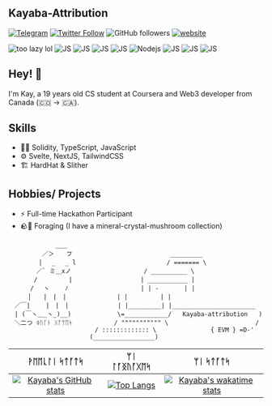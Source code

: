 ## **Kayaba-Attribution**

[![Telegram](https://img.shields.io/badge/Telegram-2CA5E0?style=flat-square&logo=telegram&logoColor=white)](https://t.me/Kayaba_Attribution)
[![Twitter Follow](https://img.shields.io/twitter/follow/JuanDavidGV_KA?label=Follow)](https://twitter.com/intent/follow?screen_name=JuanDavidGV_KA)
![GitHub followers](https://img.shields.io/github/followers/Kayaba-Attribution?label=Follow&style=social)
[![website](https://img.shields.io/badge/Website-46a2f1.svg?&style=flat-square&logo=Google-Chrome&logoColor=white&link=https://www.kayaba-attribution.dev/)](https://www.kayaba-attribution.dev/)
<p>
  <img alt="too lazy lol" src="https://img.shields.io/badge/Solidity-2F3134?style=for-the-badge&logo=solidity&logoColor=white" />
  <img alt="JS" src="https://img.shields.io/badge/Svelte-4A4A55?style=for-the-badge&logo=svelte&logoColor=FF3E00" />
  <img alt="JS" src="https://img.shields.io/badge/hardhat-F7DF1E?style=for-the-badge&logo=hardhat&logoColor=FF3E00" />
  <img alt="JS" src="https://img.shields.io/badge/TypeScript-007ACC?style=for-the-badge&logo=typescript&logoColor=white" />
  <img alt="JS" src="https://img.shields.io/badge/Ethereum-3C3C3D?style=for-the-badge&logo=Ethereum&logoColor=white" />
  <img alt="Nodejs" src="https://img.shields.io/badge/Node.js-43853D?style=for-the-badge&logo=node.js&logoColor=white" />
  <img alt="JS" src="https://img.shields.io/badge/JavaScript-323330?style=for-the-badge&logo=javascript&logoColor=F7DF1E" />
  <img alt="JS" src="https://img.shields.io/badge/Python-14354C?style=for-the-badge&logo=python&logoColor=white" />
  <img alt="JS" src="https://img.shields.io/badge/tailwindcss-%2338B2AC.svg?style=for-the-badge&logo=tailwind-css&logoColor=white" />
</p>

## Hey! 👋
I'm Kay, a 19 years old CS student at Coursera and Web3 developer from Canada (🇨🇴 -> 🇨🇦).

## Skills
- 👨‍💻 Solidity, TypeScript, JavaScript
- ⚙️ Svelte, NextJS, TailwindCSS
- 🏗️ HardHat & Slither

## Hobbies/ Projects
- ⚡ Full-time Hackathon Participant
- 🪨🍄 Foraging (I have a mineral-crystal-mushroom collection)

```
 ⠀⠀⠀⠀⠀⠀⠀⠀ ⠀＿＿                          
　　　　 　／＞　　フ⠀⠀⠀⠀⠀⠀⠀   ⠀⠀⠀⠀⠀⠀⠀       _________       
　　　　　| 　_　 _ l⠀⠀⠀⠀⠀⠀⠀   ⠀⠀⠀⠀⠀⠀⠀     / ======= \  
　 　　　／` ミ＿xノ⠀⠀⠀⠀⠀⠀⠀   ⠀⠀⠀⠀⠀⠀⠀/ __________ \    
　　 　 /　　　 　 |⠀⠀⠀⠀⠀⠀⠀   ⠀⠀⠀⠀⠀⠀| ___________ |  
　　　 /　 ヽ　　 ﾉ⠀⠀⠀⠀⠀⠀⠀   ⠀⠀⠀⠀⠀⠀⠀| | -       | |  
　 　 │　　|　|　|⠀⠀⠀⠀⠀⠀⠀   ⠀⠀| |         | |  
　／￣|　　 |　|　| ⠀⠀⠀⠀⠀⠀⠀    | |_________| |_______________________    
　| (￣ヽ＿_ヽ_)__)⠀⠀⠀⠀⠀⠀⠀   ⠀\=____________/   Kayaba-attribution   )     
　＼二つ ᛄᚢᚪᚾ ᚷᚩᛘᛖᛋ⠀⠀⠀⠀⠀⠀⠀   / """"""""""" \                        /  
⠀⠀   ⠀⠀⠀⠀⠀⠀⠀  ⠀⠀   ⠀⠀/ ::::::::::::: \               { EVM } =D-'  
⠀⠀   ⠀⠀⠀⠀⠀⠀⠀  ⠀⠀    (_________________)  
```


| ᚹᛖᛖᚳᛚᛁ ᛋᛏᚪᛏᛋ | ᛘᛁ ᛚᚪᛝᚢᚪᚷᛖᛋ     | ᛘᛁ ᛋᛏᚪᛏᛋ |
|    :----:   |          :---: | :---: |
| [![Kayaba's GitHub stats](https://github-readme-stats.vercel.app/api?username=kayaba-attribution&count_private=true&show_icons=true&theme=dark)](https://github.com/anuraghazra/github-readme-stats)       | [![Top Langs](https://github-readme-stats.vercel.app/api/top-langs/?username=Kayaba-Attribution&layout=compact)](https://github.com/anuraghazra/github-readme-stats)   | [![Kayaba's wakatime stats](https://github-readme-stats.vercel.app/api/wakatime?username=Kayaba_Attribution)](https://github.com/anuraghazra/github-readme-stats) |


<!--START_SECTION:waka-->
<!--END_SECTION:waka-->


